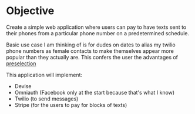 Objective
=========

Create a simple web application where users can pay to have texts sent to their phones from a particular phone number on a predetermined schedule.

Basic use case I am thinking of is for dudes on dates to alias my twilio phone numbers as female contacts to make themselves appear more popular than they actually are.  This confers the user the advantages of [preselection](http://www.brobible.com/life/article/preselection-can-get-you-laid/)

This application will implement:
+   Devise
+   Omniauth (Facebook only at the start because that's what I know)
+   Twilio (to send messages)
+   Stripe (for the users to pay for blocks of texts)
